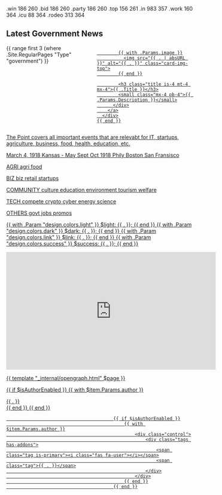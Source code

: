 .win    186 260
.bid    186 260
.party  186 260
.top    156 261
.in 983 357
.work   160 364
.icu    88  364
.rodeo  313 364

<section class="section container"> 
  <h2 class="subtitle is-3 has-text-centered pb-2 mt-5">Latest Government News</h2>        
  <div class="has-text-centered columns is-mobile is-multiline">
    {{ range first 3 (where .Site.RegularPages "Type" "government") }}
      <div class="column is-12-touch is-4-desktop">
        <a href="{{ .Permalink }}">
          <div class="card zoom">

            {{ with .Params.image }}
              <img src="{{ . | absURL }}" alt="{{ . }}" class="card-img-top">
            {{ end }}

            <h3 class="title is-4 mt-4 mx-4">{{ .Title }}</h3>
            <small class="mx-4 pb-4">{{ .Params.Description }}</small>
          </div>
        </a>
      </div>
    {{ end }}
  </div>
</section>



The Point covers all important events that are relevabt for IT, startups, agriculture, business, food, health, education, etc.

March 4, 1918 Kansas - May
Sept Oct 1918 Phily Boston San Fransisco


AGRI
agri
food

BIZ
biz
retail
startups

COMMUNITY
culture
education
environment
tourism
welfare

TECH
compete
crypto
cyber
energy
science




OTHERS
govt
jobs
promos







{{ with .Param "design.colors.light" }}
$light: {{ . }};
{{ end }}
{{ with .Param "design.colors.dark" }}
$dark: {{ . }};
{{ end }}
{{ with .Param "design.colors.link" }}
$link: {{ . }};
{{ end }}
{{ with .Param "design.colors.success" }}
$success: {{ . }};
{{ end }}



<iframe width="560" height="315" src="https://www.youtube.com/embed/5fL2_ZcRgNQ" title="YouTube video player" frameborder="0" allow="accelerometer; autoplay; clipboard-write; encrypted-media; gyroscope; picture-in-picture" allowfullscreen></iframe>


{{ template "_internal/opengraph.html" $page }}


{{ if $isAuthorEnabled }}
                                    {{ with $item.Params.author }}
                                        <div class="control">
                                            <div class="tags has-addons">
                                                <span class="tag is-primary"><i class="fas fa-user"></i></span>
                                                <span class="tag">{{ . }}</span>
                                            </div>
                                        </div>
                                    {{ end }}
                                {{ end }} 


                                            {{ if $isAuthorEnabled }}
                                                {{ with $item.Params.author }}
                                                    <div class="control">
                                                        <div class="tags has-addons">
                                                            <span class="tag is-primary"><i class="fas fa-user"></i></span>
                                                            <span class="tag">{{ . }}</span>
                                                        </div>
                                                    </div>
                                                {{ end }}
                                            {{ end }}

                                                                            

